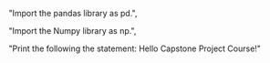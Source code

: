 "Import the pandas library as pd.",
 
"Import the Numpy library as np.",
  
 "Print the following the statement: Hello Capstone Project Course!"
